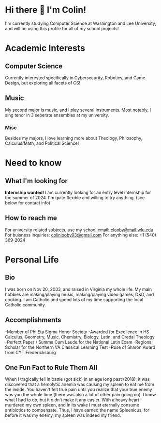 # Hi there 👋 I'm Colin!
I'm currently studying Computer Science at Washington and Lee University, and will be using this profile for all of my school projects!

# Academic Interests
## Computer Science
Currently interested specifically in Cybersecurity, Robotics, and Game Design, but exploring all facets of CS!
## Music
My second major is music, and I play several instruments. Most notably, I sing tenor in 3 seperate ensembles at my university.
### Misc
Besides my majors, I love learning more about Theology, Philosophy, Calculus/Math, and Political Science!

# Need to know
## What I'm looking for
**Internship wanted!** I am currently looking for an entry level internship for the summer of 2024. I'm quite flexible and willing to try anything. (see below for contact info)

## How to reach me
For university related subjects, use my school email: clooby@mail.wlu.edu
For buisness inquiries: colinlooby03@gmail.com
For anything else: +1 (540) 369-2024


# Personal Life
## Bio
I was born on Nov 20, 2003, and raised in Virginia my whole life. My main hobbies are making/playing music, making/playing video games, D&D, and cooking. I am Catholic and spend lots of my time supporting the local Catholic community.
## Accomplishments
-Member of Phi Eta Sigma Honor Society
-Awarded for Excellence in HS Calculus, Geometry, Music, Chemistry, Biology, Latin, and Credal Theology
-Perfect Paper / Summa Cum Laude for the National Latin Exam
-Regional Scholar for the Northern VA Classical Learning Test
-Rose of Sharon Award from CYT Fredericksburg
## One Fun Fact to Rule Them All
When I tragically fell in battle (got sick) in an age long past (2018), it was discovered that a hemolytic anemia was causing my spleen to eat me from the inside. You haven't felt true pain until you realize that your true enemy was you the whole time (there was also a lot of other pain going on). I knew what I had to do, but it didn't make it any easier. With a heavy heart I murdered my own spleen, and in its wake I must eternally consume antibiotics to compensate. Thus, I have earned the name Spleenicus, for before it was my enemy, my spleen was indeed my friend.
